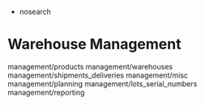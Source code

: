   - nosearch

# Warehouse Management

<div class="toctree" data-titlesonly="" data-glob="">

management/products management/warehouses
management/shipments\_deliveries management/misc management/planning
management/lots\_serial\_numbers management/reporting

</div>
